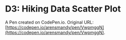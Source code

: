 # D3: Hiking Data Scatter Plot

A Pen created on CodePen.io. Original URL: [https://codepen.io/arensmandy/pen/VwpmggN](https://codepen.io/arensmandy/pen/VwpmggN).


